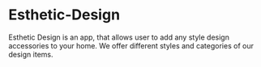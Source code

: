 # Esthetic-Design
Esthetic Design is an app, that allows user to add any style design accessories to your home. We offer different styles and categories of our design items. 

